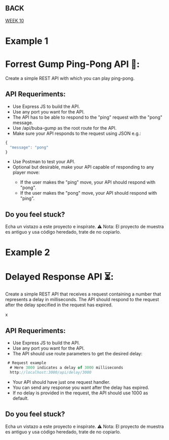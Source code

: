 ## BACK
<a href="https://github.com/Lesdith/core-code-from-scratch-readme/blob/main/Weeks/Week%2010%20React-Node/Week%2010.md">WEEK 10</a>

# Example 1
# Forrest Gump Ping-Pong API 🏓:
Create a simple REST API with which you can play ping-pong.

## API Requeriments:
  <ul>
  <li>Use Express JS to build the API.</li>
   <li>Use any port you want for the API.</li>
    <li>The API has to be able to respond to the "ping" request with the "pong" message.</li>
   <li>Use /api/buba-gump as the root route for the API.</li>
    <li>Make sure your API responds to the request using JSON e.g.:</li>
</ul>



```javascript
{
  "message": "pong"
}
```
  <ul>
  <li>Use Postman to test your API.</li>
   <li>Optional but desirable, make your API capable of responding to any player move:</li>
  <ul>
    <li>If the user makes the "ping" move, your API should respond with "pong".</li>
     <li>If the user makes the "pong" move, your API should respond with "ping".</li>
  </ul>
</ul>

## Do you feel stuck?
Echa un vistazo a este proyecto e inspírate.
⚠️ Nota: El proyecto de muestra es antiguo y usa código heredado, trate de no copiarlo.


 # Example 2
 # Delayed Response API ⏳:
Create a simple REST API that receives a request containing a number that represents a delay
in milliseconds. The API should respond to the request after the delay specified in the request has expired.

x

## API Requeriments:
  <ul>
  <li>Use Express JS to build the API.</li>
   <li>Use any port you want for the API.</li>
    <li>The API should use route parameters to get the desired delay:</li>
</ul>

```javascript
 # Request example
  # Here 3000 indicates a delay of 3000 milliseconds
  http://localhost:3000/api/delay/3000
```
<ul>
  <li>Your API should have just one request handler.</li>
   <li>You can send any response you want after the delay has expired.</li>
    <li>If no delay is provided in the request, the API should use 1000 as default.</li>
</ul>

## Do you feel stuck?
Echa un vistazo a este proyecto e inspírate.
⚠️ Nota: El proyecto de muestra es antiguo y usa código heredado, trate de no copiarlo.

